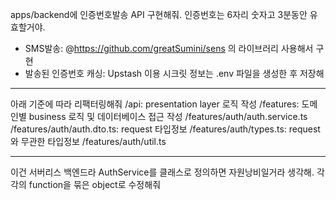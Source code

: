 apps/backend에 인증번호발송 API 구현해줘. 인증번호는 6자리 숫자고 3분동안 유효할거야.

- SMS발송: @https://github.com/greatSumini/sens 의 라이브러리 사용해서 구현
- 발송된 인증번호 캐싱: Upstash 이용
  시크릿 정보는 .env 파일을 생성한 후 저장해

---

아래 기준에 따라 리팩터링해줘
/api: presentation layer 로직 작성
/features: 도메인별 business 로직 및 데이터베이스 접근 작성
/features/auth/auth.service.ts
/features/auth/auth.dto.ts: request 타입정보
/features/auth/types.ts: request와 무관한 타입정보
/features/auth/util.ts

---

이건 서버리스 백엔드라 AuthService를 클래스로 정의하면 자원낭비일거라 생각해.
각각의 function을 묶은 object로 수정해줘
